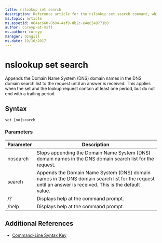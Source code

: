 ```yaml
---
title: nslookup set search
description: Reference article for the nslookup set search command, which appends the Domain Name System (DNS) domain names in the DNS domain search list to the request until an answer is received.
ms.topic: article
ms.assetid: 064ac660-8b04-4af9-8b2c-e4e0549771b8
author: coreyp-at-msft
ms.author: coreyp
manager: dongill
ms.date: 10/16/2017
---
```


# nslookup set search

Appends the Domain Name System (DNS) domain names in the DNS domain search list to the request until an answer is received. This applies when the set and the lookup request contain at least one period, but do not end with a trailing period.

## Syntax

```
set [no]search
```

### Parameters

| Parameter | Description |
| --------- | ----------- |
| nosearch | Stops appending the Domain Name System (DNS) domain names in the DNS domain search list for the request. |
| search | Appends the Domain Name System (DNS) domain names in the DNS domain search list for the request until an answer is received. This is the default value. |
| /? | Displays help at the command prompt. |
| /help | Displays help at the command prompt. |

## Additional References

- [Command-Line Syntax Key](command-line-syntax-key.md)
